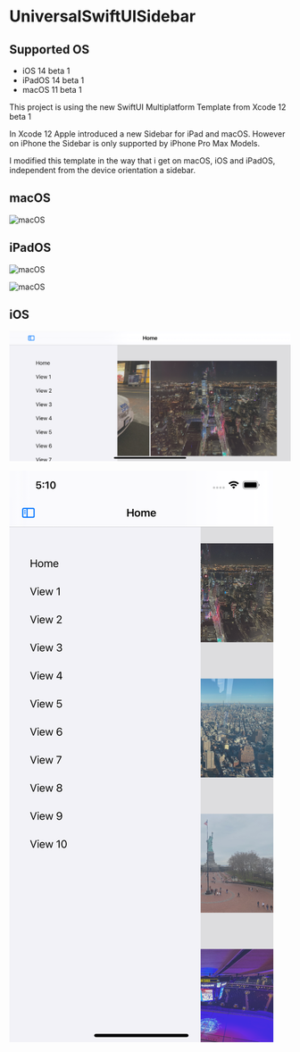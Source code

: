 # UniversalSwiftUISidebar

## Supported OS

* iOS 14 beta 1
* iPadOS 14 beta 1
* macOS 11 beta 1


This project is using the new SwiftUI Multiplatform Template from Xcode 12 beta 1

In Xcode 12 Apple introduced a new Sidebar for iPad and macOS. However on iPhone the Sidebar is only supported by iPhone Pro Max Models.

I modified this template in the way that i get on macOS, iOS and iPadOS, independent from the device orientation a sidebar.


## macOS
![macOS](./screenshots/macOS.png "macOS")

## iPadOS

![macOS](./screenshots/iPad-Landscape.png "iPadOS")

![macOS](./screenshots/iPad-Portrait.png "iPadOS")

## iOS

![macOS](./screenshots/iPhone-Landscape.png "iOS")

![macOS](./screenshots/iPhone-Portrait.png "iOS")


